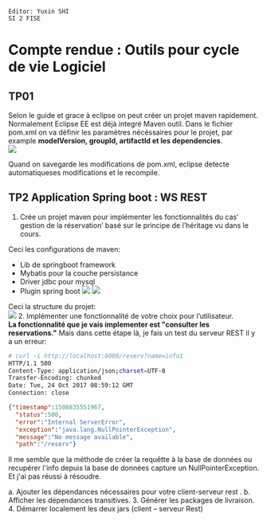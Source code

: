 `Editor: Yuxin SHI`   
`SI 2 FISE`
# Compte rendue : Outils pour cycle de vie Logiciel
## TP01
Selon le guide et grace à eclipse on peut créer un projet maven rapidement.
Normalement Eclipse EE est déjà integré Maven outil. Dans le fichier pom.xml on va définir les paramètres nécéssaires pour le projet, par example __modelVersion, groupId, artifactId et les dependencies__.
<br/>
![](/home/tearsyu/Pictures/cycletp1.png)

Quand on savegarde les modifications de pom.xml, eclipse detecte automatiqueses modifications et le recompile.

## TP2 Application Spring boot : WS REST
1. Crée un projet maven pour implémenter les fonctionnalités du cas‘
gestion de la réservation’ basé sur le principe de l’héritage vu dans le cours.  

Ceci les configurations de maven:   
- Lib de springboot framework
- Mybatis pour la couche persistance
- Driver jdbc pour mysql
- Plugin spring boot
![](/home/tearsyu/Pictures/pom_spring.png)
![](/home/tearsyu/Pictures/pom_springboot2.png)

Ceci la structure du projet:   
![](/home/tearsyu/Pictures/structure_boot.png)
2. Implémenter une fonctionnalité de votre choix pour l’utilisateur.   
**La fonctionnalité que je vais implementer est "consulter les reservations."**
Mais dans cette étape là, je fais un test du serveur REST il y a un erreur:
```bash
# curl -i http://localhost:8080/reserv?name=info1
HTTP/1.1 500
Content-Type: application/json;charset=UTF-8
Transfer-Encoding: chunked
Date: Tue, 24 Oct 2017 08:59:12 GMT
Connection: close
```
```json
{"timestamp":1508835551967,
  "status":500,
  "error":"Internal ServerError",
  "exception":"java.lang.NullPointerException",
  "message":"No message available",
  "path":"/reserv"}
```
Il me semble que la méthode de créer la requêtte à la base de données ou recupérer l'info depuis la base de données capture un NullPointerException. Et j'ai pas réussi à résoudre.   
 
a. Ajouter les dépendances nécessaires pour votre client-serveur rest
.
b. Afficher les dépendances transitives.
3. Générer les packages de livraison.
4. Démarrer localement les deux jars (client – serveur Rest)
